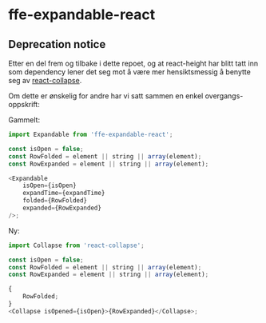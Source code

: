 # ffe-expandable-react

## Deprecation notice

Etter en del frem og tilbake i dette repoet, og at react-height har blitt tatt inn som dependency lener det seg mot å være mer hensiktsmessig å benytte seg av [react-collapse](https://github.com/nkbt/react-collapse).

Om dette er ønskelig for andre har vi satt sammen en enkel overgangs-oppskrift:

Gammelt:

```javascript
import Expandable from 'ffe-expandable-react';

const isOpen = false;
const RowFolded = element || string || array(element);
const RowExpanded = element || string || array(element);

<Expandable
    isOpen={isOpen}
    expandTime={expandTime}
    folded={RowFolded}
    expanded={RowExpanded}
/>;
```

Ny:

```javascript
import Collapse from 'react-collapse';

const isOpen = false;
const RowFolded = element || string || array(element);
const RowExpanded = element || string || array(element);

{
    RowFolded;
}
<Collapse isOpened={isOpen}>{RowExpanded}</Collapse>;
```
